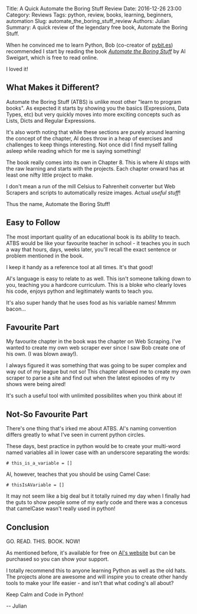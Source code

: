 Title: A Quick Automate the Boring Stuff Review
Date: 2016-12-26 23:00
Category: Reviews
Tags: python, review, books, learning, beginners, automation
Slug: automate_the_boring_stuff_review
Authors: Julian
Summary: A quick review of the legendary free book, Automate the Boring Stuff.

When he convinced me to learn Python, Bob (co-creator of [pybit.es](http://www.pybit.es)) recommended I start by reading the book [*Automate the Boring Stuff*](https://www.automatetheboringstuff.com) by Al Sweigart, which is free to read online.

I loved it!


## What Makes it Different?

Automate the Boring Stuff (ATBS) is unlike most other "learn to program books". As expected it starts by showing you the basics (Expressions, Data Types, etc) but very quickly moves into more exciting concepts such as Lists, Dicts and Regular Expressions.

It's also worth noting that while these sections are purely around learning the concept of the chapter, Al does throw in a heap of exercises and challenges to keep things interesting. Not once did I find myself falling asleep while reading which for me is saying something!

The book really comes into its own in Chapter 8. This is where Al stops with the raw learning and starts with the projects. Each chapter onward has at least one nifty little project to make.

I don't mean a run of the mill Celsius to Fahrenheit converter but Web Scrapers and scripts to automatically resize images.
Actual *useful stuff*!

Thus the name, Automate the Boring Stuff!


## Easy to Follow

The most important quality of an educational book is its ability to teach. ATBS would be like your favourite teacher in school - it teaches you in such a way that hours, days, weeks later, you'll recall the exact sentence or problem mentioned in the book.

I keep it handy as a reference tool at all times. It's that good!

Al's language is easy to relate to as well. This isn't someone talking down to you, teaching you a hardcore curriculum. This is a bloke who clearly loves his code, enjoys python and legitimately wants to teach you.

It's also super handy that he uses food as his variable names! Mmmm bacon...


## Favourite Part

My favourite chapter in the book was the chapter on Web Scraping. I've wanted to create my own web scraper ever since I saw Bob create one of his own. (I was blown away!).

I always figured it was something that was going to be super complex and way out of my league but not so! This chapter allowed me to create my own scraper to parse a site and find out when the latest episodes of my tv shows were being aired!

It's such a useful tool with unlimited possibilites when you think about it!


## Not-So Favourite Part

There's one thing that's irked me about ATBS. Al's naming convention differs greatly to what I've seen in current python circles.

These days, best practice in python would be to create your multi-word named variables all in lower case with an underscore separating the words:

~~~~
# this_is_a_variable = []
~~~~

Al, however, teaches that you should be using Camel Case:

~~~~
# thisIsAVariable = []
~~~~

It may not seem like a big deal but it totally ruined my day when I finally had the guts to show people some of my early code and there was a concesus that camelCase wasn't really used in python!


## Conclusion

GO. READ. THIS. BOOK. NOW!

As mentioned before, it's available for free on [Al's website](https://www.automatetheboringstuff.com) but can be purchased so you can show your support.

I totally recommend this to anyone learning Python as well as the old hats. The projects alone are awesome and will inspire you to create other handy tools to make your life easier - and isn't that what coding's all about?

Keep Calm and Code in Python!
 
-- Julian
